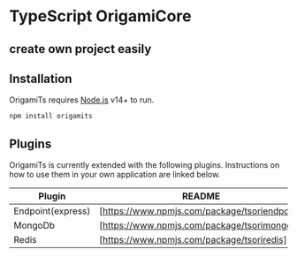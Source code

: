 # TypeScript OrigamiCore
## create own project easily


## Installation

OrigamiTs requires [Node.js](https://nodejs.org/) v14+ to run.

```sh
npm install origamits
```

## Plugins

OrigamiTs is currently extended with the following plugins.
Instructions on how to use them in your own application are linked below.

| Plugin | README |
| ------ | ------ |
| Endpoint(express) | [https://www.npmjs.com/package/tsoriendpoint] | 
| MongoDb | [https://www.npmjs.com/package/tsorimongo] | 
| Redis | [https://www.npmjs.com/package/tsoriredis] | 

